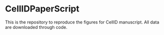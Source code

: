 # CellIDPaperScript

This is the repository to reproduce the figures for CellID manuscript.
All data are downloaded through code.
